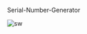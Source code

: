 Serial-Number-Generator

![sw](https://user-images.githubusercontent.com/71378425/196351669-a5e95467-b4ec-44c3-9c09-7cfc5a8d2120.png)
